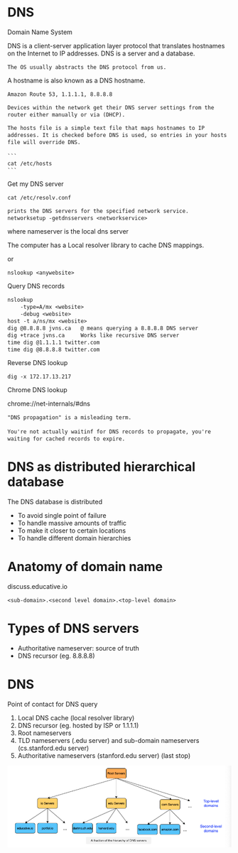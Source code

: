 # DNS

Domain Name System

DNS is a client-server application layer protocol that translates hostnames on the Internet to IP addresses. DNS is a server and a database.

~~~admonish tip
The OS usually abstracts the DNS protocol from us.
~~~

A hostname is also known as a DNS hostname.

~~~admonish hint title="DNS servers"
Amazon Route 53, 1.1.1.1, 8.8.8.8
~~~

~~~admonish note
Devices within the network get their DNS server settings from the router either manually or via (DHCP).
~~~

~~~admonish tip title="Hosts file"
The hosts file is a simple text file that maps hostnames to IP addresses. It is checked before DNS is used, so entries in your hosts file will override DNS. 

```
cat /etc/hosts
```
~~~

Get my DNS server

```
cat /etc/resolv.conf   
```

~~~admonish tip
prints the DNS servers for the specified network service.
networksetup -getdnsservers <networkservice>
~~~

where nameserver is the local dns server

The computer has a Local resolver library to cache DNS mappings.

or

```
nslookup <anywebsite>
```

Query DNS records

```
nslookup                       
    -type=A/mx <website>
    -debug <website> 
host -t a/ns/mx <website>
dig @8.8.8.8 jvns.ca   @ means querying a 8.8.8.8 DNS server
dig +trace jvns.ca     Works like recursive DNS server
time dig @1.1.1.1 twitter.com
time dig @8.8.8.8 twitter.com
```

Reverse DNS lookup

```
dig -x 172.17.13.217
```

Chrome DNS lookup

chrome://net-internals/#dns

~~~admonish info title="On 'DNS propagation'"
"DNS propagation" is a misleading term. 

You're not actually waitinf for DNS records to propagate, you're waiting for cached records to expire.
~~~

# **DNS as distributed hierarchical database**

The DNS database is distributed

- To avoid single point of failure
- To handle massive amounts of traffic
- To make it closer to certain locations
- To handle different domain hierarchies


# **Anatomy of domain name**

discuss.educative.io

```
<sub-domain>.<second level domain>.<top-level domain>
```

# **Types of DNS servers**

- Authoritative nameserver: source of truth
- DNS recursor (eg. 8.8.8.8)


# **DNS**

Point of contact for DNS query

1. Local DNS cache (local resolver library)
2. DNS recursor (eg. hosted by ISP or 1.1.1.1)
3. Root nameservers
4. TLD nameservers (.edu server) and sub-domain nameservers (cs.stanford.edu server)
5. Authoritative nameservers (stanford.edu server) (last stop)


![DNS](dns.png)
